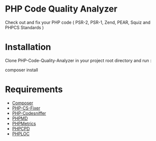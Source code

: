 PHP Code Quality Analyzer
=========
Check out and fix your PHP code ( PSR-2, PSR-1, Zend, PEAR, Squiz and PHPCS Standards )

Installation
======================
Clone PHP-Code-Quality-Analyzer in your project root directory and run : 

composer install 


Requirements
======================

* [Composer](https://github.com/composer/composer)
* [PHP-CS-Fixer](http://cs.sensiolabs.org/)
* [PHP-Codesniffer](https://github.com/squizlabs/PHP_CodeSniffer)
* [PHPMD](http://phpmd.org/)
* [PHPMetrics](http://www.phpmetrics.org/)
* [PHPCPD](https://github.com/sebastianbergmann/phpcpd)
* [PHPLOC](https://github.com/sebastianbergmann/phploc)
 
